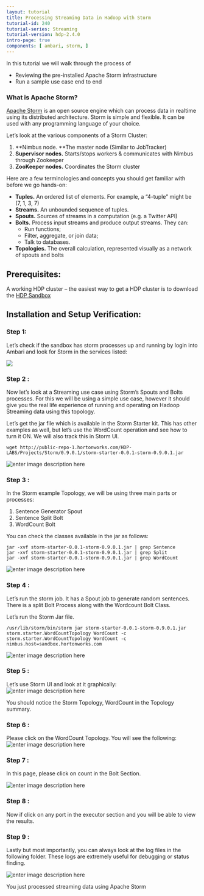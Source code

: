 ```yaml
---
layout: tutorial
title: Processing Streaming Data in Hadoop with Storm
tutorial-id: 240
tutorial-series: Streaming
tutorial-version: hdp-2.4.0
intro-page: true
components: [ ambari, storm, ]
---
```


In this tutorial we will walk through the process of

*   Reviewing the pre-installed Apache Storm infrastructure
*   Run a sample use case end to end

### What is Apache Storm?

[Apache Storm](http://hortonworks.com/hadoop/storm) is an open source engine which can process data in realtime using its distributed architecture. Storm is simple and flexible. It can be used with any programming language of your choice.

Let’s look at the various components of a Storm Cluster:

1.  **Nimbus node. **The master node (Similar to JobTracker)
2.  **Supervisor nodes.** Starts/stops workers & communicates with Nimbus through Zookeeper
3.  **ZooKeeper nodes.** Coordinates the Storm cluster

Here are a few terminologies and concepts you should get familiar with before we go hands-on:

*   **Tuples.** An ordered list of elements. For example, a “4-tuple” might be (7, 1, 3, 7)
*   **Streams.** An unbounded sequence of tuples.
*   **Spouts.** Sources of streams in a computation (e.g. a Twitter API)
*   **Bolts.** Process input streams and produce output streams. They can:
    *   Run functions;
    *   Filter, aggregate, or join data;
    *   Talk to databases.
*   **Topologies.** The overall calculation, represented visually as a network of spouts and bolts

## Prerequisites:

A working HDP cluster – the easiest way to get a HDP cluster is to download the [HDP Sandbox](http://hortonworks.com/sandbox/)

## Installation and Setup Verification:

### Step 1:

Let’s check if the sandbox has storm processes up and running by login into Ambari and look for Storm in the services listed:

![](http://hortonassets.s3.amazonaws.com/mda/storm2/image25.png)

### Step 2 :

Now let’s look at a Streaming use case using Storm’s Spouts and Bolts processes. For this we will be using a simple use case, however it should give you the real life experience of running and operating on Hadoop Streaming data using this topology.

Let’s get the jar file which is available in the Storm Starter kit. This has other examples as well, but let’s use the WordCount operation and see how to turn it ON. We will also track this in Storm UI.

    wget http://public-repo-1.hortonworks.com/HDP-LABS/Projects/Storm/0.9.0.1/storm-starter-0.0.1-storm-0.9.0.1.jar

![enter image description here](/assetsprocessing-streaming-data-in-hadoop-with-storm/10000%20storm%20example%20download.JPG)


### Step 3 :

In the Storm example Topology, we will be using three main parts or processes:

1.  Sentence Generator Spout
2.  Sentence Split Bolt
3.  WordCount Bolt

You can check the classes available in the jar as follows:

    jar -xvf storm-starter-0.0.1-storm-0.9.0.1.jar | grep Sentence  
    jar -xvf storm-starter-0.0.1-storm-0.9.0.1.jar | grep Split  
    jar -xvf storm-starter-0.0.1-storm-0.9.0.1.jar | grep WordCount

![enter image description here](/assetsprocessing-streaming-data-in-hadoop-with-storm/10000%20jar%20classes.JPG)





### Step 4 :

Let’s run the storm job. It has a Spout job to generate random sentences. There is a split Bolt Process along with the Wordcount Bolt Class.

Let’s run the Storm Jar file.

    /usr/lib/storm/bin/storm jar storm-starter-0.0.1-storm-0.9.0.1.jar storm.starter.WordCountTopology WordCount -c storm.starter.WordCountTopology WordCount -c nimbus.host=sandbox.hortonworks.com

![enter image description here](/assetsprocessing-streaming-data-in-hadoop-with-storm/10000%20jar%20running.JPG)





### Step 5 :

Let’s use Storm UI and look at it graphically:  
![enter image description here](/assetsprocessing-streaming-data-in-hadoop-with-storm/10000%20Storm%20UI.JPG)

You should notice the Storm Topology, WordCount in the Topology summary.

### Step 6 :

Please click on the WordCount Topology. You will see the following:  
![enter image description here](/assetsprocessing-streaming-data-in-hadoop-with-storm/1000%20Storm%20UI%20next%20step.JPG)

### Step 7 :

In this page, please click on count in the Bolt Section.

![enter image description here](/assetsprocessing-streaming-data-in-hadoop-with-storm/10000Click%20on%20Bolt.JPG)





### Step 8 :

Now if click on any port in the executor section and you will be able to view the results.

### Step 9 :

Lastly but most importantly, you can always look at the log files in the following folder. These logs are extremely useful for debugging or status finding.

![enter image description here](/assetsprocessing-streaming-data-in-hadoop-with-storm/1000%20log.JPG)





You just processed streaming data using Apache Storm
